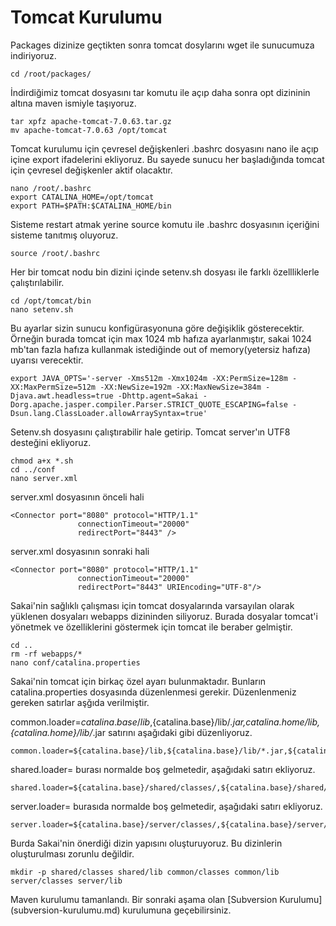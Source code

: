 # Tomcat Kurulumu

Packages dizinize geçtikten sonra tomcat dosylarını wget ile sunucumuza indiriyoruz.

```
cd /root/packages/
```
İndirdiğimiz tomcat dosyasını tar komutu ile açıp daha sonra opt dizininin altına maven ismiyle taşıyoruz.
```
tar xpfz apache-tomcat-7.0.63.tar.gz
mv apache-tomcat-7.0.63 /opt/tomcat
```
Tomcat kurulumu için çevresel değişkenleri .bashrc dosyasını nano ile açıp içine export ifadelerini ekliyoruz. Bu sayede sunucu her başladığında tomcat için çevresel değişkenler aktif olacaktır.
```
nano /root/.bashrc
export CATALINA_HOME=/opt/tomcat
export PATH=$PATH:$CATALINA_HOME/bin
```
Sisteme restart atmak yerine source komutu ile .bashrc dosyasının içeriğini sisteme tanıtmış oluyoruz.
```
source /root/.bashrc
```
Her bir tomcat nodu bin dizini içinde setenv.sh dosyası ile farklı özellliklerle çalıştırılabilir.
```
cd /opt/tomcat/bin
nano setenv.sh
```
Bu ayarlar sizin sunucu konfigürasyonuna göre değişiklik gösterecektir. Örneğin burada tomcat için max 1024 mb hafıza ayarlanmıştır, sakai 1024 mb'tan fazla hafıza kullanmak istediğinde out of memory(yetersiz hafıza) uyarısı verecektir. 
```
export JAVA_OPTS='-server -Xms512m -Xmx1024m -XX:PermSize=128m -XX:MaxPermSize=512m -XX:NewSize=192m -XX:MaxNewSize=384m -Djava.awt.headless=true -Dhttp.agent=Sakai -Dorg.apache.jasper.compiler.Parser.STRICT_QUOTE_ESCAPING=false -Dsun.lang.ClassLoader.allowArraySyntax=true'
```
Setenv.sh dosyasını çalıştırabilir hale getirip. Tomcat server'ın UTF8 desteğini ekliyoruz.
```
chmod a+x *.sh
cd ../conf
nano server.xml
```

server.xml dosyasının önceli hali
```
<Connector port="8080" protocol="HTTP/1.1"
               connectionTimeout="20000"
               redirectPort="8443" />
```
server.xml dosyasının sonraki hali

```
<Connector port="8080" protocol="HTTP/1.1"
               connectionTimeout="20000"
               redirectPort="8443" URIEncoding="UTF-8"/>
```

Sakai'nin sağlıklı çalışması için tomcat dosyalarında varsayılan olarak yüklenen dosyaları webapps dizininden siliyoruz. Burada dosyalar tomcat'i yönetmek ve özelliklerini göstermek için tomcat ile beraber gelmiştir. 
```
cd ..
rm -rf webapps/*
nano conf/catalina.properties
```
Sakai'nin tomcat için birkaç özel ayarı bulunmaktadır. Bunların catalina.properties dosyasında düzenlenmesi gerekir.
Düzenlenmeniz gereken satırlar aşğıda verilmiştir.

common.loader=${catalina.base}/lib,${catalina.base}/lib/*.jar,${catalina.home}/lib,${catalina.home}/lib/*.jar   satırını aşağıdaki gibi düzenliyoruz.

```
common.loader=${catalina.base}/lib,${catalina.base}/lib/*.jar,${catalina.home}/lib,${catalina.home}/lib/*.jar,${catalina.base}/common/classes/,${catalina.base}/common/lib/*.jar
```
shared.loader= burası normalde boş gelmetedir, aşağıdaki satırı ekliyoruz.
```
shared.loader=${catalina.base}/shared/classes/,${catalina.base}/shared/lib/*.jar
```
server.loader= burasıda normalde boş gelmetedir, aşağıdaki satırı ekliyoruz.
```
server.loader=${catalina.base}/server/classes/,${catalina.base}/server/lib/*.jar
```
Burda Sakai'nin önerdiği dizin yapısını oluşturuyoruz. Bu dizinlerin oluşturulması zorunlu değildir.
```
mkdir -p shared/classes shared/lib common/classes common/lib server/classes server/lib
```

Maven kurulumu tamanlandı. Bir sonraki aşama olan [Subversion Kurulumu] (subversion-kurulumu.md) kurulumuna geçebilirsiniz.

